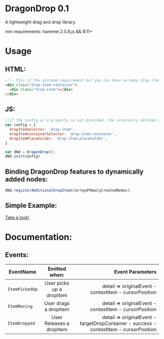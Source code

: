 # DragonDrop 0.1
A lightweight drag and drop library.

min requirements: hammer.2.0.8.js && IE11+


# Usage
## HTML:
```HTML
<!-- this it the minimum requirement but you can have as many drop-item-containers and drop-items as you like -->
<div class="drop-item-container">
  <div class="drop-item"></div>
</div>
```
## JS:
```javascript
//if the config or a property is not provided, the internally defined class names will be used.
var config = {
  dropItemSelector: 'drop-item',
  dropItemContainerSelector: 'drop-item-container',
  dropItemPlaceholder: 'drop-item-placeholder',
}

var dNd = DragonDrop();
dNd.init(config)
```

## Binding DragonDrop features to dynamically added nodes:
```javascript
dNd.registerAdditionalDropItems(arrayOfNewlyCreatedNodes);
```
## Simple Example:
[Take a look!](https://nkmensur.github.io/DragonDrop/Simple-Example.html)

# Documentation:
## Events:
 EventName      | Emitted when:            | Event Parameters                                       |
| ------------- |:------------------------:| ------------------------------------------------------:|
| `ItemPickedUp`| User picks up a dropItem | detail => originalEvent - contextItem - cursorPosition |
| `ItemMoving`  | User drags a dropItem    | detail => originalEvent - contextItem - cursorPosition |
| `ItemDropped` | User Releases a dropItem | detail => originalEvent - targetDropContainer - success - contextItem - cursorPosition |

